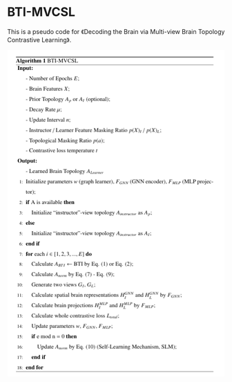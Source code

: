 # BTI-MVCSL



This is a pseudo code for 《Decoding the Brain via Multi-view Brain Topology Contrastive Learning》.



![pseudo code](./doc/BTI_MVCSL.png)